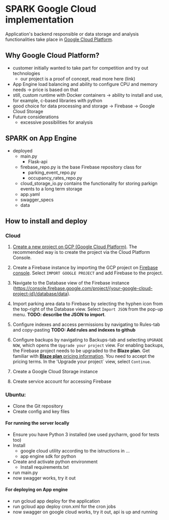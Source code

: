 # SPARK Google Cloud implementation
Application's backend responsible or data storage and analysis functionalities take place in [Google Cloud Platform](http://cloud.google.com). 

## Why Google Cloud Platform?
- customer initially wanted to take part for competition and try out technologies
	- our project is a proof of concept, read more here (link)
- App Engine load balancing and ability to configure CPU and memory needs -> price is based on that
- still, custom runtime with Docker containers -> ability to install and use, for example, c-based libraries with python
- good choice for data processing and storage
	-> Firebase
	-> Google Cloud Storage
- Future considerations
	- excessive possibilities for analysis

## SPARK on App Engine
- deployed
	- main.py
		- Flask-api
	- firebase_repo.py is the base Firebase repository class for
		- parking_event_repo.py
		- occupancy_rates_repo.py
	- cloud_storage_io.py contains the functionality for storing parkign events to a long term storage
	- app.yaml
	- swagger_specs
	- data

## How to install and deploy
### Cloud
1. [Create a new project on GCP (Google Cloud Platform)](https://cloud.google.com/resource-manager/docs/creating-project). The recommended way is to create the project via the Cloud Platform Console.
2. Create a Firebase instance by importing the GCP project on [Firebase console](https://console.firebase.google.com/). Select `IMPORT GOOGLE PROJECT` and add Firebase to the project.
  1. Navigate to the Database view of the Firebase instance (https://console.firebase.google.com/project/{your-google-cloud-project-id}/database/data).
  2. Import parking area data to Firebase by selecting the hyphen icon from the top-right of the Database view. Select `Import JSON` from the pop-up menu. **TODO: describe the JSON to import**.
  3. Configure indexes and access permissions by navigating to Rules-tab and copy-pasting **TODO: Add rules and indexes to github**
  4. Configure backups by navigating to Backups-tab and selecting `UPGRADE NOW`, which opens the `Upgrade your project` view. For enabling backups, the Firebase project needs to be upgraded to the **Blaze plan**. Get familiar with [**Blaze plan** pricing information](https://firebase.google.com/pricing/). You need to accept the pricing terms. In the 'Upgrade your project´ view, select `Continue`.
  
3. Create a Google Cloud Storage instance
4. Create service account for accessing Firebase 

### Ubuntu:
- Clone the Git repository
- Create config and key files

#### For running the server locally
- Ensure you have Python 3 installed (we used pycharm, good for tests too)
- Install
	- google cloud utility according to the istructions in ...
	- app engine sdk for python
- Create and activate python environment
	- Install requirements.txt
- run main.py
- now swagger works, try it out

#### For deploying on App engine
- run gcloud app deploy for the application
- run gcloud app deploy cron.xml for the cron jobs
- now swagger on google cloud works, try it out, api is up and running
